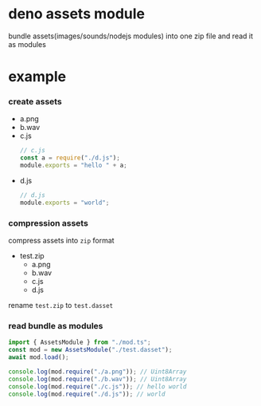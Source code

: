 # deno assets module

bundle assets(images/sounds/nodejs modules) into one zip file and read it as modules

# example

### create assets

- a.png
- b.wav
- c.js
  ```js
  // c.js
  const a = require("./d.js");
  module.exports = "hello " + a;
  ```
- d.js
  ```js
  // d.js
  module.exports = "world";
  ```

### compression assets

compress assets into `zip` format

- test.zip
  - a.png
  - b.wav
  - c.js
  - d.js

rename `test.zip` to `test.dasset`

### read bundle as modules

```typescript
import { AssetsModule } from "./mod.ts";
const mod = new AssetsModule("./test.dasset");
await mod.load();

console.log(mod.require("./a.png")); // Uint8Array
console.log(mod.require("./b.wav")); // Uint8Array
console.log(mod.require("./c.js")); // hello world
console.log(mod.require("./d.js")); // world
```
